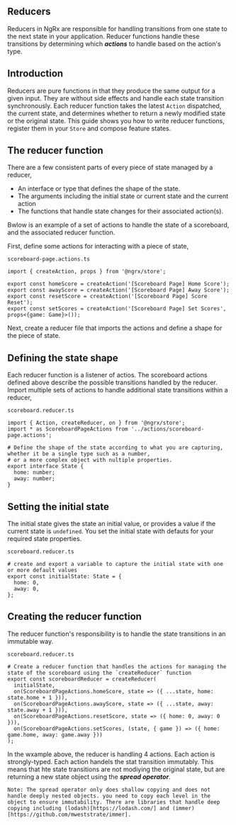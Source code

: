 ## Reducers
Reducers in NgRx are responsible for handling transitions from one state to the next state in your application. Reducer functions handle these transitions by determining which ___actions___ to handle based on the action's type.

## Introduction
Reducers are pure functions in that they produce the same output for a given input. They are without side effects and handle each state transition synchronously. Each reducer function takes the latest `Action` dispatched, the current state, and determines whether to return a newly modified state or the original state. This guide shows you how to write reducer functions, register them in your `Store` and compose feature states. 

## The reducer function
There are a few consistent parts of every piece of state managed by a reducer,
- An interface or type that defines the shape of the state.
- The arguments including the initial state or current state and the current action
- The functions that handle state changes for their associated action(s).

Bwlow is an example of a set of actions to handle the state of a scoreboard, and the associated reducer function.

First, define some actions for interacting with a piece of state,

`scoreboard-page.actions.ts`
```
import { createAction, props } from '@ngrx/store';

export const homeScore = createAction('[Scoreboard Page] Home Score');
export const awayScore = createAction('[Scoreboard Page] Away Score');
export const resetScore = createAction('[Scoreboard Page] Score Reset');
export const setScores = createAction('[Scoreboard Page] Set Scores', props<{game: Game}>());
```
Next, create a reducer file that imports the actions and define a shape for the piece of state.

## Defining the state shape
Each reducer function is a listener of actios. The scoreboard actions defined above describe the possible transitions handled by the reducer. Import multiple sets of actions to handle additional state transitions within a reducer,

`scoreboard.reducer.ts`
```
import { Action, createReducer, on } from '@ngrx/store';
import * as ScoreboardPageActions from '../actions/scoreboard-page.actions';

# Define the shape of the state according to what you are capturing, whether it be a single type such as a number,
# or a more complex object with nultiple properties.
export interface State {
  home: number;
  away: number;
}
```

## Setting the initial state
The initial state gives the state an initial value, or provides a value if the current state is `undefined`. You set the initial state with defauts for your required state properties.

`scoreboard.reducer.ts`
```
# create and export a variable to capture the initial state with one or more default values
export const initialState: State = {
  home: 0,
  away: 0,
};
```

## Creating the reducer function
The reducer function's responsibility is to handle the state transitions in an immutable way. 

`scoreboard.reducer.ts`
```
# Create a reducer function that handles the actions for managing the state of the scoreboard using the `createReducer` function
export const scoreboardReducer = createReducer(
  initialState,
  on(ScoreboardPageActions.homeScore, state => ({ ...state, home: state.home + 1 })),
  on(ScoreboardPageActions.awayScore, state => ({ ...state, away: state.away + 1 })),
  on(ScoreboardPageActions.resetScore, state => ({ home: 0, away: 0 })),
  on(ScoreboardPageActions.setScores, (state, { game }) => ({ home: game.home, away: game.away }))
);
```
In the wxample above, the reducer is handling 4 actions. Each action is strongly-typed. Each action handels the stat transition immutably. This means that hte state transitions are not modiying the original state, but are returning a new state object using the ___spread operator___.

`Note: The spread operator only does shallow copying and does not handle deeply nested objects. you need to copy each level in the object to ensure immutability. There are libraries that handle deep copying including (lodash)[https://lodash.com/] and (immer)[https://github.com/mweststrate/immer].`
